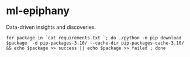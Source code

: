 # ml-epiphany
Data-driven insights and discoveries. 

```
for package in `cat requirements.txt `; do ./python -m pip download $package  -d pip-packages-3.10/ --cache-dir pip-packages-cache-3.10/ && echo $package >> success || echo $package >> failed ; done
```
